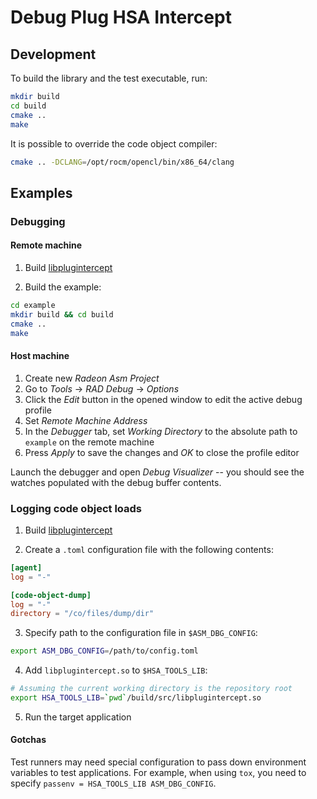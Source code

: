 # Debug Plug HSA Intercept

## Development

To build the library and the test executable, run:

```sh
mkdir build
cd build
cmake ..
make
```

It is possible to override the code object compiler:

```sh
cmake .. -DCLANG=/opt/rocm/opencl/bin/x86_64/clang
```

## Examples

### Debugging

#### Remote machine

1. Build [libplugintercept](#Development)

2. Build the example:
```sh
cd example
mkdir build && cd build
cmake ..
make
```

#### Host machine

1. Create new *Radeon Asm Project*
2. Go to *Tools* -> *RAD Debug* -> *Options*
3. Click the *Edit* button in the opened window to edit the active debug profile
4. Set *Remote Machine Address*
5. In the *Debugger* tab, set *Working Directory* to the absolute path
to `example` on the remote machine
6. Press *Apply* to save the changes and *OK* to close the profile editor

Launch the debugger and open *Debug Visualizer* -- you should see the watches populated with the debug buffer contents.

### Logging code object loads

1. Build [libplugintercept](#Development)

2. Create a `.toml` configuration file with the following contents:
```toml
[agent]
log = "-"

[code-object-dump]
log = "-"
directory = "/co/files/dump/dir"
```

3. Specify path to the configuration file in `$ASM_DBG_CONFIG`:
```sh
export ASM_DBG_CONFIG=/path/to/config.toml
```

4. Add `libplugintercept.so` to `$HSA_TOOLS_LIB`:
```sh
# Assuming the current working directory is the repository root
export HSA_TOOLS_LIB=`pwd`/build/src/libplugintercept.so
```

5. Run the target application

#### Gotchas

Test runners may need special configuration to pass down environment variables to test applications. For example, when using `tox`, you need to specify `passenv = HSA_TOOLS_LIB ASM_DBG_CONFIG`.
